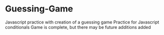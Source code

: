# Guessing-Game
Javascript practice with creation of a guessing game
Practice for Javascript conditionals
Game is complete, but there may be future additions added
